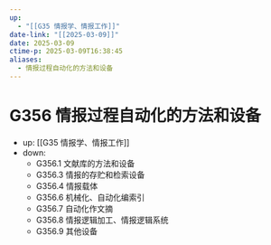 ```yaml
---
up:
  - "[[G35 情报学、情报工作]]"
date-link: "[[2025-03-09]]"
date: 2025-03-09
ctime-p: 2025-03-09T16:38:45
aliases:
  - 情报过程自动化的方法和设备
---
```


# G356 情报过程自动化的方法和设备

- up: [[G35 情报学、情报工作]]
- down:	
	- G356.1 文献库的方法和设备
	- G356.3 情报的存贮和检索设备
	- G356.4 情报载体
	- G356.6 机械化、自动化编索引
	- G356.7 自动化作文摘
	- G356.8 情报逻辑加工、情报逻辑系统
	- G356.9 其他设备
	
